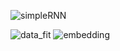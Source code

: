 ![simpleRNN](https://github.com/ElaYJ/supplement/assets/153154981/3154e5ea-87e7-4c11-8a17-165c8e270704)

![data_fit](https://github.com/ElaYJ/supplement/assets/153154981/14b72ce5-83e8-418c-a76c-02909afc6628)
![embedding](https://github.com/ElaYJ/supplement/assets/153154981/d8c041fc-d935-4849-a0b1-1f69575ebd64)


